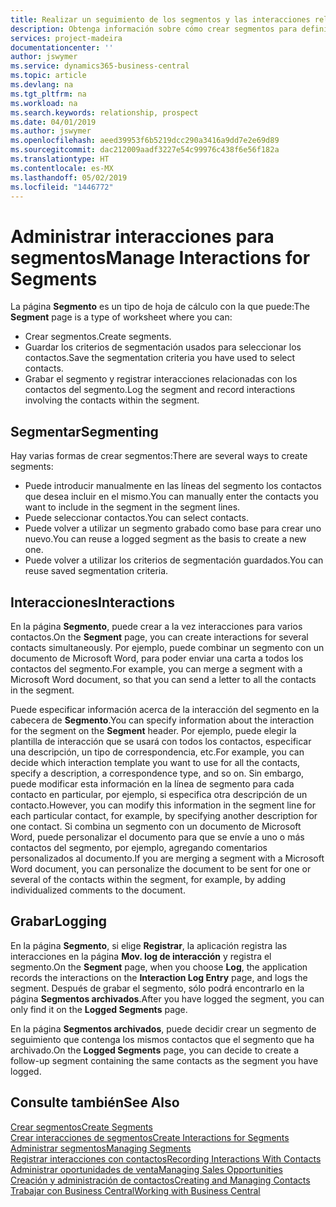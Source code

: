 ```yaml
---
title: Realizar un seguimiento de los segmentos y las interacciones relacionadas | Documentos de Microsoft
description: Obtenga información sobre cómo crear segmentos para definir grupos de contactos y especificar interacciones para los segmentos.
services: project-madeira
documentationcenter: ''
author: jswymer
ms.service: dynamics365-business-central
ms.topic: article
ms.devlang: na
ms.tgt_pltfrm: na
ms.workload: na
ms.search.keywords: relationship, prospect
ms.date: 04/01/2019
ms.author: jswymer
ms.openlocfilehash: aeed39953f6b5219dcc290a3416a9dd7e2e69d89
ms.sourcegitcommit: dac212009aadf3227e54c99976c438f6e56f182a
ms.translationtype: HT
ms.contentlocale: es-MX
ms.lasthandoff: 05/02/2019
ms.locfileid: "1446772"
---
```

# <a name="manage-interactions-for-segments"></a><span data-ttu-id="4bce1-103">Administrar interacciones para segmentos</span><span class="sxs-lookup"><span data-stu-id="4bce1-103">Manage Interactions for Segments</span></span>
<span data-ttu-id="4bce1-104">La página **Segmento** es un tipo de hoja de cálculo con la que puede:</span><span class="sxs-lookup"><span data-stu-id="4bce1-104">The **Segment** page is a type of worksheet where you can:</span></span>

* <span data-ttu-id="4bce1-105">Crear segmentos.</span><span class="sxs-lookup"><span data-stu-id="4bce1-105">Create segments.</span></span>
* <span data-ttu-id="4bce1-106">Guardar los criterios de segmentación usados para seleccionar los contactos.</span><span class="sxs-lookup"><span data-stu-id="4bce1-106">Save the segmentation criteria you have used to select contacts.</span></span>
* <span data-ttu-id="4bce1-107">Grabar el segmento y registrar interacciones relacionadas con los contactos del segmento.</span><span class="sxs-lookup"><span data-stu-id="4bce1-107">Log the segment and record interactions involving the contacts within the segment.</span></span>

## <a name="segmenting"></a><span data-ttu-id="4bce1-108">Segmentar</span><span class="sxs-lookup"><span data-stu-id="4bce1-108">Segmenting</span></span>
<span data-ttu-id="4bce1-109">Hay varias formas de crear segmentos:</span><span class="sxs-lookup"><span data-stu-id="4bce1-109">There are several ways to create segments:</span></span>

* <span data-ttu-id="4bce1-110">Puede introducir manualmente en las líneas del segmento los contactos que desea incluir en el mismo.</span><span class="sxs-lookup"><span data-stu-id="4bce1-110">You can manually enter the contacts you want to include in the segment in the segment lines.</span></span>
* <span data-ttu-id="4bce1-111">Puede seleccionar contactos.</span><span class="sxs-lookup"><span data-stu-id="4bce1-111">You can select contacts.</span></span>
* <span data-ttu-id="4bce1-112">Puede volver a utilizar un segmento grabado como base para crear uno nuevo.</span><span class="sxs-lookup"><span data-stu-id="4bce1-112">You can reuse a logged segment as the basis to create a new one.</span></span>
* <span data-ttu-id="4bce1-113">Puede volver a utilizar los criterios de segmentación guardados.</span><span class="sxs-lookup"><span data-stu-id="4bce1-113">You can reuse saved segmentation criteria.</span></span>

## <a name="interactions"></a><span data-ttu-id="4bce1-114">Interacciones</span><span class="sxs-lookup"><span data-stu-id="4bce1-114">Interactions</span></span>
<span data-ttu-id="4bce1-115">En la página **Segmento**, puede crear a la vez interacciones para varios contactos.</span><span class="sxs-lookup"><span data-stu-id="4bce1-115">On the **Segment** page, you can create interactions for several contacts simultaneously.</span></span> <span data-ttu-id="4bce1-116">Por ejemplo, puede combinar un segmento con un documento de Microsoft Word, para poder enviar una carta a todos los contactos del segmento.</span><span class="sxs-lookup"><span data-stu-id="4bce1-116">For example, you can merge a segment with a Microsoft Word document, so that you can send a letter to all the contacts in the segment.</span></span>

<span data-ttu-id="4bce1-117">Puede especificar información acerca de la interacción del segmento en la cabecera de **Segmento**.</span><span class="sxs-lookup"><span data-stu-id="4bce1-117">You can specify information about the interaction for the segment on the **Segment** header.</span></span> <span data-ttu-id="4bce1-118">Por ejemplo, puede elegir la plantilla de interacción que se usará con todos los contactos, especificar una descripción, un tipo de correspondencia, etc.</span><span class="sxs-lookup"><span data-stu-id="4bce1-118">For example, you can decide which interaction template you want to use for all the contacts, specify a description, a correspondence type, and so on.</span></span> <span data-ttu-id="4bce1-119">Sin embargo, puede modificar esta información en la línea de segmento para cada contacto en particular, por ejemplo, si especifica otra descripción de un contacto.</span><span class="sxs-lookup"><span data-stu-id="4bce1-119">However, you can modify this information in the segment line for each particular contact, for example, by specifying another description for one contact.</span></span> <span data-ttu-id="4bce1-120">Si combina un segmento con un documento de Microsoft Word, puede personalizar el documento para que se envíe a uno o más contactos del segmento, por ejemplo, agregando comentarios personalizados al documento.</span><span class="sxs-lookup"><span data-stu-id="4bce1-120">If you are merging a segment with a Microsoft Word document, you can personalize the document to be sent for one or several of the contacts within the segment, for example, by adding individualized comments to the document.</span></span>

## <a name="logging"></a><span data-ttu-id="4bce1-121">Grabar</span><span class="sxs-lookup"><span data-stu-id="4bce1-121">Logging</span></span>
<span data-ttu-id="4bce1-122">En la página **Segmento**, si elige **Registrar**, la aplicación registra las interacciones en la página **Mov. log de interacción** y registra el segmento.</span><span class="sxs-lookup"><span data-stu-id="4bce1-122">On the **Segment** page, when you choose **Log**, the application records the interactions on the **Interaction Log Entry** page, and logs the segment.</span></span> <span data-ttu-id="4bce1-123">Después de grabar el segmento, sólo podrá encontrarlo en la página **Segmentos archivados**.</span><span class="sxs-lookup"><span data-stu-id="4bce1-123">After you have logged the segment, you can only find it on the **Logged Segments** page.</span></span>

<span data-ttu-id="4bce1-124">En la página **Segmentos archivados**, puede decidir crear un segmento de seguimiento que contenga los mismos contactos que el segmento que ha archivado.</span><span class="sxs-lookup"><span data-stu-id="4bce1-124">On the **Logged Segments** page, you can decide to create a follow-up segment containing the same contacts as the segment you have logged.</span></span>

## <a name="see-also"></a><span data-ttu-id="4bce1-125">Consulte también</span><span class="sxs-lookup"><span data-stu-id="4bce1-125">See Also</span></span>
[<span data-ttu-id="4bce1-126">Crear segmentos</span><span class="sxs-lookup"><span data-stu-id="4bce1-126">Create Segments</span></span>](marketing-how-create-segment.md)  
[<span data-ttu-id="4bce1-127">Crear interacciones de segmentos</span><span class="sxs-lookup"><span data-stu-id="4bce1-127">Create Interactions for Segments</span></span>](marketing-how-create-interactions.md)  
[<span data-ttu-id="4bce1-128">Administrar segmentos</span><span class="sxs-lookup"><span data-stu-id="4bce1-128">Managing Segments</span></span>](marketing-segments.md)  
[<span data-ttu-id="4bce1-129">Registrar interacciones con contactos</span><span class="sxs-lookup"><span data-stu-id="4bce1-129">Recording Interactions With Contacts</span></span>](marketing-interactions.md)  
[<span data-ttu-id="4bce1-130">Administrar oportunidades de venta</span><span class="sxs-lookup"><span data-stu-id="4bce1-130">Managing Sales Opportunities</span></span>](marketing-manage-sales-opportunities.md)  
[<span data-ttu-id="4bce1-131">Creación y administración de contactos</span><span class="sxs-lookup"><span data-stu-id="4bce1-131">Creating and Managing Contacts</span></span>](marketing-contacts.md)  
[<span data-ttu-id="4bce1-132">Trabajar con Business Central</span><span class="sxs-lookup"><span data-stu-id="4bce1-132">Working with Business Central</span></span>](ui-work-product.md)
